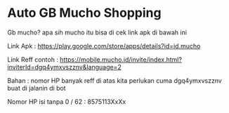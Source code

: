 # Auto GB Mucho Shopping

Gb mucho? apa sih mucho itu bisa di cek link apk di bawah ini

Link Apk : https://play.google.com/store/apps/details?id=id.mucho

Link Reff contoh : https://mobile.mucho.id/invite/index.html?inviterId=dgq4ymxvszznv&language=2

Bahan : nomor HP banyak reff di atas kita perlukan cuma dgq4ymxvszznv buat di jalanin di bot

Nomor HP isi tanpa 0 / 62 : 8575113XxXx
